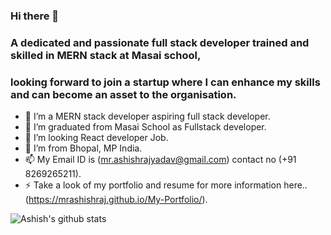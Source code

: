 ### Hi there 👋

### A dedicated and passionate full stack developer trained and skilled in MERN stack at Masai school,
### looking forward to join a startup where I can enhance my skills and can become an asset to the organisation.


- 🔭 I’m a MERN stack developer aspiring full stack developer.
- 🌱 I’m graduated from Masai School as Fullstack developer.
- 👯 I’m looking React developer Job.
- 💬 I’m from Bhopal, MP India.
- 📫 My Email ID is (mr.ashishrajyadav@gmail.com) contact no (+91 8269265211).
- ⚡ Take a look of my portfolio and resume for more information here..(https://mrashishraj.github.io/My-Portfolio/).



![Ashish's github stats](https://github-readme-stats.vercel.app/api?username=mrashishraj&show_icons=true&theme=radical)
